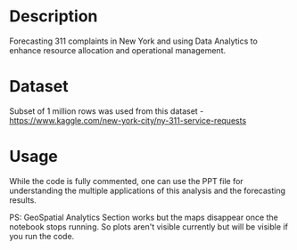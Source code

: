# Description
Forecasting 311 complaints in New York and using Data Analytics to enhance resource allocation and operational management.

# Dataset
Subset of 1 million rows was used from this dataset - https://www.kaggle.com/new-york-city/ny-311-service-requests

# Usage
While the code is fully commented, one can use the PPT file for understanding the multiple applications of this analysis and the forecasting results. 

PS: GeoSpatial Analytics Section works but the maps disappear once the notebook stops running. So plots aren't visible currently but will be visible if you run the code.

